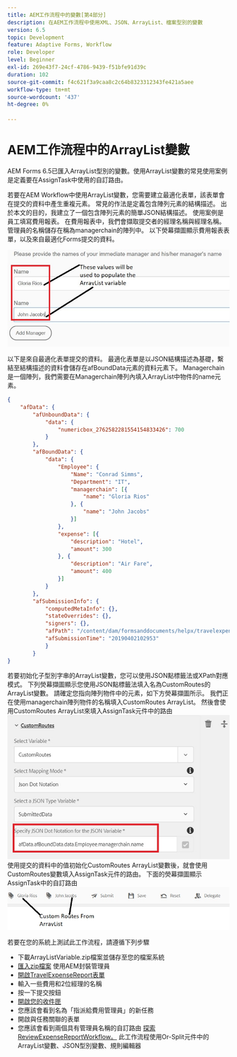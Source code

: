 ```yaml
---
title: AEM工作流程中的變數[第4部分]
description: 在AEM工作流程中使用XML、JSON、ArrayList、檔案型別的變數
version: 6.5
topic: Development
feature: Adaptive Forms, Workflow
role: Developer
level: Beginner
exl-id: 269e43f7-24cf-4786-9439-f51bfe91d39c
duration: 102
source-git-commit: f4c621f3a9caa8c2c64b8323312343fe421a5aee
workflow-type: tm+mt
source-wordcount: '437'
ht-degree: 0%

---
```


# AEM工作流程中的ArrayList變數

AEM Forms 6.5已匯入ArrayList型別的變數。使用ArrayList變數的常見使用案例是定義要在AssignTask中使用的自訂路由。

若要在AEM Workflow中使用ArrayList變數，您需要建立最適化表單，該表單會在提交的資料中產生重複元素。 常見的作法是定義包含陣列元素的結構描述。 出於本文的目的，我建立了一個包含陣列元素的簡單JSON結構描述。 使用案例是員工填寫費用報表。 在費用報表中，我們會擷取提交者的經理名稱與經理名稱。 管理員的名稱儲存在稱為managerchain的陣列中。 以下熒幕擷圖顯示費用報表表單，以及來自最適化Forms提交的資料。

![費用報表](assets/expensereport.jpg)

以下是來自最適化表單提交的資料。 最適化表單是以JSON結構描述為基礎，繫結至結構描述的資料會儲存在afBoundData元素的資料元素下。 Managerchain是一個陣列，我們需要在Managerchain陣列內填入ArrayList中物件的name元素。

```json
{
    "afData": {
        "afUnboundData": {
            "data": {
                "numericbox_2762582281554154833426": 700
            }
        },
        "afBoundData": {
            "data": {
                "Employee": {
                    "Name": "Conrad Simms",
                    "Department": "IT",
                    "managerchain": [{
                        "name": "Gloria Rios"
                    }, {
                        "name": "John Jacobs"
                    }]
                },
                "expense": [{
                    "description": "Hotel",
                    "amount": 300
                }, {
                    "description": "Air Fare",
                    "amount": 400
                }]
            }
        },
        "afSubmissionInfo": {
            "computedMetaInfo": {},
            "stateOverrides": {},
            "signers": {},
            "afPath": "/content/dam/formsanddocuments/helpx/travelexpensereport",
            "afSubmissionTime": "20190402102953"
            }
        }
}
```

若要初始化子型別字串的ArrayList變數，您可以使用JSON點標籤法或XPath對應模式。 下列熒幕擷圖顯示您使用JSON點標籤法填入名為CustomRoutes的ArrayList變數。 請確定您指向陣列物件中的元素，如下方熒幕擷圖所示。 我們正在使用managerchain陣列物件的名稱填入CustomRoutes ArrayList。
然後會使用CustomRoutes ArrayList來填入AssignTask元件中的路由
![自訂路由](assets/arraylist.jpg)
使用提交的資料中的值初始化CustomRoutes ArrayList變數後，就會使用CustomRoutes變數填入AssignTask元件的路由。 下面的熒幕擷圖顯示AssignTask中的自訂路由
![工作分派](assets/customactions.jpg)

若要在您的系統上測試此工作流程，請遵循下列步驟

* 下載ArrayListVariable.zip檔案並儲存至您的檔案系統
* [匯入zip檔案](assets/arraylistvariable.zip) 使用AEM封裝管理員
* [開啟TravelExpenseReport表單](http://localhost:4502/content/dam/formsanddocuments/helpx/travelexpensereport/jcr:content?wcmmode=disabled)
* 輸入一些費用和2位經理的名稱
* 按一下提交按鈕
* [開啟您的收件匣](http://localhost:4502/aem/inbox)
* 您應該會看到名為「指派給費用管理員」的新任務
* 開啟與任務關聯的表單
* 您應該會看到兩個具有管理員名稱的自訂路由
  [探索ReviewExpenseReportWorkflow。](http://localhost:4502/editor.html/conf/global/settings/workflow/models/ReviewExpenseReport.html) 此工作流程使用Or-Split元件中的ArrayList變數、JSON型別變數、規則編輯器
